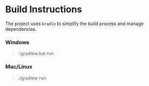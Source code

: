 # Build Instructions

The project uses `Gradle` to simplify the build process and manage dependencies.

### Windows

> .\gradlew.bat run

### Mac/Linux

> ./gradlew run
